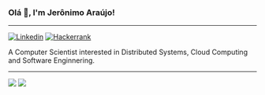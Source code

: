 ### Olá 👋, I'm Jerônimo Araújo!
-----
[![Linkedin](https://img.shields.io/badge/LinkedIn-0077B5?style=for-the-badge&logo=linkedin&logoColor=white)](www.linkedin.com/in/jeronimo-araujo-722b671a0)
[![Hackerrank](https://img.shields.io/badge/-Hackerrank-2EC866?style=for-the-badge&logo=HackerRank&logoColor=white)](https://www.hackerrank.com/profile/jeronimo_araujo)

A Computer Scientist interested in Distributed Systems, Cloud Computing and Software Enginnering.

----
<div>

  <img src="https://github-readme-stats.vercel.app/api/top-langs/?username=jeron7&hide=java,html,css&theme=radical" />

  <img src="https://github-readme-stats.vercel.app/api?username=jeron7&hide=java,html,css&theme=radical" />
  
</div>
